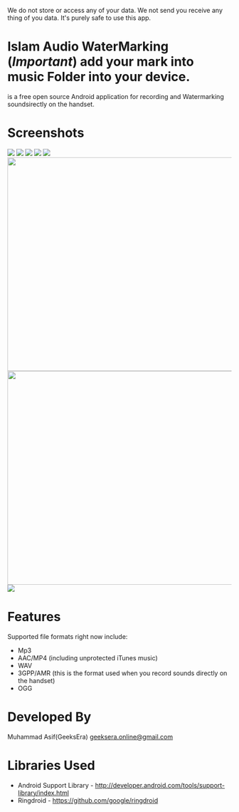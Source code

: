 We do not store or access any of your data.
We not send you receive any thing of you data.
It's purely safe to use this app.


Islam Audio WaterMarking 
(*Important*)
add your mark into music Folder into your device.
================
is a free open source Android application for recording and Watermarking  soundsirectly on the handset.

Screenshots
============
<img src="https://github.com/asufshafee/AudioWaterMarking/blob/master/Screenshot_1516873164.png" >
<img src="https://github.com/asufshafee/AudioWaterMarking/blob/master/Screenshot_1516873170.png" >
<img src="https://github.com/asufshafee/AudioWaterMarking/blob/master/Screenshot_1516873175.png" >

<img src="https://github.com/asufshafee/AudioWaterMarking/blob/master/Screenshot_1516873186.png" >
<img src="https://github.com/asufshafee/AudioWaterMarking/blob/master/Screenshot_1516873194.png">
<img src="https://github.com/asufshafee/AudioWaterMarking/blob/master/Screenshot_1516873533.png" width=761 height=480>

<img src="https://github.com/asufshafee/AudioWaterMarking/blob/master/Screenshot_1516873543.png" width=761 height=480>
<img src="https://github.com/asufshafee/AudioWaterMarking/blob/master/Screenshot_1516874213.png" >




Features
=========
Supported file formats right now include:

* Mp3
* AAC/MP4 (including unprotected iTunes music)
* WAV
* 3GPP/AMR (this is the format used when you record sounds directly on the handset)
* OGG


Developed By
============
Muhammad Asif(GeeksEra) geeksera.online@gmail.com

Libraries Used
===========================
* Android Support Library - http://developer.android.com/tools/support-library/index.html
* Ringdroid - https://github.com/google/ringdroid





